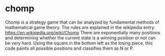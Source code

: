 # chomp
Chomp is a strategy game that can be analyzed by fundamental methods of mathematical game theory.
The rules are explained in the wikipedia entry: https://en.wikipedia.org/wiki/Chomp
There are exponentially many positions and determining whether the current state is a winning position or not can be very hard. 
Using the square in the bottom left as the losing piece, this code paints all possible positions and classifies them as N or P.